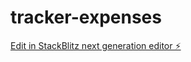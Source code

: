 # tracker-expenses

[Edit in StackBlitz next generation editor ⚡️](https://stackblitz.com/~/github.com/elguarir/tracker-expenses)